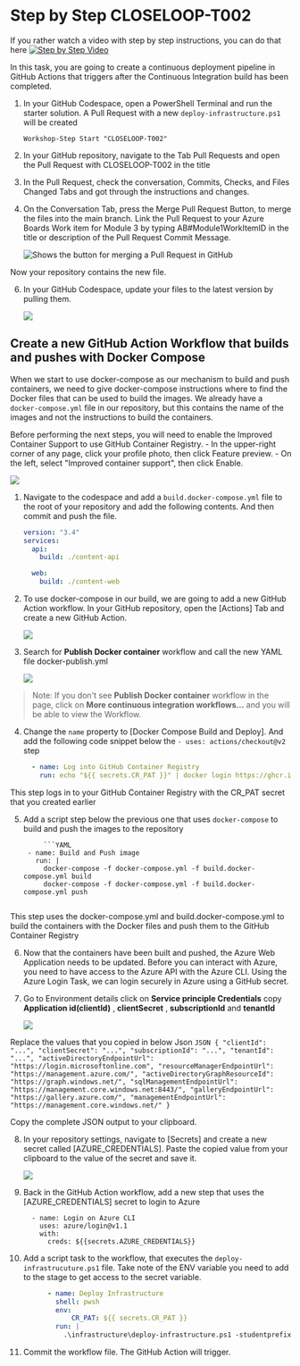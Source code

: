 # Step by Step CLOSELOOP-T002

If you rather watch a video with step by step instructions, you can do that here
   [![Step by Step Video](https://img.youtube.com/vi/KeucYraZ5Qo/0.jpg)](https://www.youtube.com/watch?v=KeucYraZ5Qo)

In this task, you are going to create a continuous deployment pipeline in GitHub Actions that triggers after the Continuous Integration build has been completed. 


1. In your GitHub Codespace, open a PowerShell Terminal and run the starter solution. A Pull Request with a new `deploy-infrastructure.ps1` will be created

      ```
      Workshop-Step Start "CLOSELOOP-T002"
      ```

2. In your GitHub repository, navigate to the Tab Pull Requests and open the Pull Request with CLOSELOOP-T002 in the title

3. In the Pull Request, check the conversation, Commits, Checks, and Files Changed Tabs and got through the instructions and changes.

4. On the Conversation Tab, press the Merge Pull Request Button, to merge the files into the main branch. Link the Pull Request to your Azure Boards Work item for Module 3 by typing AB#Module1WorkItemID in the title or description of the Pull Request Commit Message. 

   ![Shows the button for merging a Pull Request in GitHub](https://raw.githubusercontent.com/CloudLabsAI-Azure/AIW-DevOps/main/Assets/mergePullRequest.png)

Now your repository contains the new file.

6. In your GitHub Codespace, update your files to the latest version by pulling them.

   ![](https://raw.githubusercontent.com/CloudLabsAI-Azure/AIW-DevOps/main/Assets/2020-10-05-12-10-11.png)

## Create a new GitHub Action Workflow that builds and pushes with Docker Compose

When we start to use docker-compose as our mechanism to build and push containers, we need to give docker-compose instructions where to find the Docker files that can be used to build the images. We already have a `docker-compose.yml` file in our repository, but this contains the name of the images and not the instructions to build the containers. 

Before performing the next steps, you will need to enable the Improved Container Support to use GitHub Container Registry.
      - In the upper-right corner of any page, click your profile photo, then click Feature preview.
      - On the left, select "Improved container support", then click Enable.
      
   ![](https://raw.githubusercontent.com/CloudLabsAI-Azure/AIW-DevOps/main/Assets/enable-container-support.gif)


1. Navigate to the codespace and add a `build.docker-compose.yml` file to the root of your repository and add the following contents. And then commit and push the file.

      ```YAML
      version: "3.4"
      services:
        api:
          build: ./content-api

        web:
          build: ./content-web
      ```

2. To use docker-compose in our build, we are going to add a new GitHub Action workflow. In your GitHub repository, open the [Actions] Tab and create a new GitHub Action.

   ![](https://raw.githubusercontent.com/CloudLabsAI-Azure/AIW-DevOps/main/Assets/NewGHAction.png)

3. Search for **Publish Docker container** workflow  and call the new YAML file docker-publish.yml

   ![](https://raw.githubusercontent.com/CloudLabsAI-Azure/AIW-DevOps/main/Assets/simplewf.png)

  > Note: If you don't see **Publish Docker container** workflow in the page, click on **More continuous integration workflows...** and you will be able to view the Workflow.

4. Change the `name` property to [Docker Compose Build and Deploy]. And add the following code snippet below the  `- uses: actions/checkout@v2` step

      ```YAML
        - name: Log into GitHub Container Registry
          run: echo "${{ secrets.CR_PAT }}" | docker login https://ghcr.io -u ${{ github.actor }} --password-stdin
      ```

  This step logs in to your GitHub Container Registry with the CR_PAT secret that you created earlier

5. Add a script step below the previous one that uses `docker-compose` to build and push the images to the repository

            ```YAML
        - name: Build and Push image
          run: |  
            docker-compose -f docker-compose.yml -f build.docker-compose.yml build
            docker-compose -f docker-compose.yml -f build.docker-compose.yml push
      ```
  This step uses the docker-compose.yml and build.docker-compose.yml to build the containers with the Docker files and push them to the GitHub Container Registry

6. Now that the containers have been built and pushed, the Azure Web Application needs to be updated. Before you can interact with Azure, you need to have access to the Azure API with the Azure CLI. Using the Azure Login Task, we can login securely in Azure using a GitHub secret.

7. Go to Environment details click on **Service principle Credentials** copy **Application id(clientId)** , **clientSecret** , **subscriptionId** and **tenantId** 

   ![](https://raw.githubusercontent.com/CloudLabsAI-Azure/AIW-DevOps/main/Assets/sp-creds-auth.png)

Replace the values that you copied in below Json
      ```JSON
      {
        "clientId": "...",
        "clientSecret": "...",
        "subscriptionId": "...",
        "tenantId": "...",
        "activeDirectoryEndpointUrl": "https://login.microsoftonline.com",
        "resourceManagerEndpointUrl": "https://management.azure.com/",
        "activeDirectoryGraphResourceId": "https://graph.windows.net/",
        "sqlManagementEndpointUrl": "https://management.core.windows.net:8443/",
        "galleryEndpointUrl": "https://gallery.azure.com/",
        "managementEndpointUrl": "https://management.core.windows.net/"
      }
      ```

  Copy the complete JSON output to your clipboard.

8. In your repository settings, navigate to [Secrets] and create a new secret called [AZURE_CREDENTIALS]. Paste the copied value from your clipboard to the value of the secret and save it.

   ![](https://raw.githubusercontent.com/CloudLabsAI-Azure/AIW-DevOps/main/Assets/secretAZCRED.png)

9. Back in the GitHub Action workflow, add a new step that uses the [AZURE_CREDENTIALS] secret to login to Azure
      
      ```
        - name: Login on Azure CLI
          uses: azure/login@v1.1
          with:
            creds: ${{secrets.AZURE_CREDENTIALS}}
      ```          

10. Add a script task to the workflow, that executes the `deploy-infrastrucuture.ps1` file. Take note of the ENV variable you need to add to the stage to get access to the secret variable.

      ```YAML
            - name: Deploy Infrastructure
              shell: pwsh
              env:
                  CR_PAT: ${{ secrets.CR_PAT }}        
              run: |
                .\infrastructure\deploy-infrastructure.ps1 -studentprefix <your abbreviation here>
      ```

11. Commit the workflow file. The GitHub Action will trigger.

